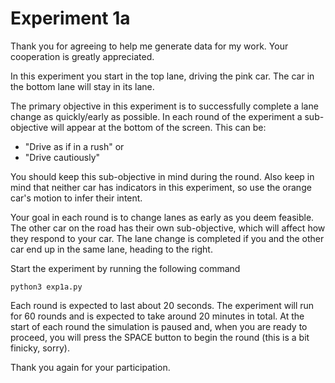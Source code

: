 Experiment 1a
=============

Thank you for agreeing to help me generate data for my work. Your cooperation is greatly appreciated.

In this experiment you start in the top lane, driving the pink car. The car in the bottom lane will stay in its lane.

The primary objective in this experiment is to successfully complete a lane change as quickly/early as possible.
In each round of the experiment a sub-objective will appear at the bottom of the screen. This can be:

* "Drive as if in a rush" or
* "Drive cautiously"

You should keep this sub-objective in mind during the round. 
Also keep in mind that neither car has indicators in this experiment, so use the orange car's motion to infer their intent.

Your goal in each round is to change lanes as early as you deem feasible.
The other car on the road has their own sub-objective, which will affect how they respond to your car. 
The lane change is completed if you and the other car end up in the same lane, heading to the right.

Start the experiment by running the following command

```
python3 exp1a.py
```

Each round is expected to last about 20 seconds.
The experiment will run for 60 rounds and is expected to take around 20 minutes in total.
At the start of each round the simulation is paused and, when you are ready to proceed, you will press the SPACE button to begin
the round (this is a bit finicky, sorry).

Thank you again for your participation. 

